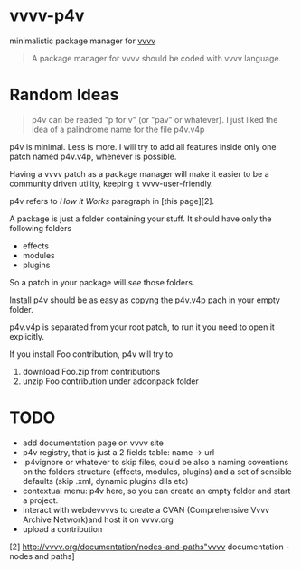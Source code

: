 vvvv-p4v
========

minimalistic package manager for [vvvv][1]

> A package manager for vvvv should be coded with vvvv language.

Random Ideas
============

> p4v can be readed "p for v" (or "pav" or whatever). I just liked the idea of a palindrome name for the file p4v.v4p


p4v is minimal. Less is more. I will try to add all features inside only one patch named p4v.v4p, whenever is possible.

Having a vvvv patch as a package manager will make it easier to be a community driven utility, keeping it vvvv-user-friendly.

p4v refers to *How it Works* paragraph in [this page][2].

A package is just a folder containing your stuff. It should have only the following folders

* effects
* modules
* plugins

So a patch in your package will _see_ those folders.

Install p4v should be as easy as copyng the p4v.v4p pach in your empty folder.

p4v.v4p is separated from your root patch, to run it you need to open it explicitly.

If you install Foo contribution, p4v will try to

1. download Foo.zip from contributions
2. unzip Foo contribution under addonpack folder


TODO
====

* add documentation page on vvvv site
* p4v registry, that is just a 2 fields table: name -> url
* .p4vignore or whatever to skip files, could be also a naming coventions on the folders structure (effects, modules, plugins) and a set of sensible defaults (skip .xml, dynamic plugins dlls etc)
* contextual menu: p4v here, so you can create an empty folder and start a project.
* interact with webdevvvvs to create a CVAN (Comprehensive Vvvv Archive Network)and host it on vvvv.org
* upload a contribution

[1]: http://vvvv.org "vvvv - a multipurpose toolkit"
[2] http://vvvv.org/documentation/nodes-and-paths"vvvv documentation - nodes and paths]

